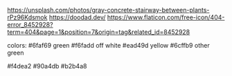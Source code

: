 https://unsplash.com/photos/gray-concrete-stairway-between-plants-rPz96Kdsmok
https://doodad.dev/
https://www.flaticon.com/free-icon/404-error_8452928?term=404&page=1&position=7&origin=tag&related_id=8452928

colors:
#6faf69 green
#f6fadd off white
#ead49d yellow
#6cffb9 other green

#f4dea2
#90a4db
#b2b4a8